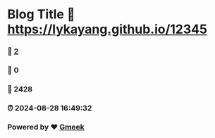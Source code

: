 # Blog Title :link: https://lykayang.github.io/12345 
### :page_facing_up: [2](https://lykayang.github.io/12345/tag.html) 
### :speech_balloon: 0 
### :hibiscus: 2428 
### :alarm_clock: 2024-08-28 16:49:32 
### Powered by :heart: [Gmeek](https://github.com/Meekdai/Gmeek)
